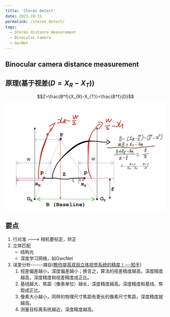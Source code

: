 ```yaml
---
title: 'Stereo Detect'
date: 2023-10-15
permalink: /stereo_detect/
tags:
  - Stereo distance measurement
  - Binocular Camera
  - GwcNet
---
```



## Binocular camera distance measurement
 
## 原理(基于视差($D=X_{R}-X_{T}$))
$$Z=\frac{B*f}{X_{R}-X_{T}}=\frac{B*f}{D}$$
![principle](../images/2023-10-15/principle.png)

## 要点
1. 行对准  --->  相机要标定，矫正 
2. 立体匹配 
    - 结构光
    - 深度学习网络，如GwcNet
3. 误差分析------摘自([教你提高双目立体视觉系统的精度！---知乎](https://zhuanlan.zhihu.com/p/160946661))
    1. 视差偏差越小，深度偏差越小；换言之，算法的视差精度越高，深度精度越高，深度精度和视差精度成正比。
    2. 基线越大、焦距（像素单位）越长，深度精度越高。深度精度和基线、焦距成正比。
    3. 像素大小越小，同样的物理尺寸焦距有更长的像素尺寸焦距，深度精度就越高。
    4. 测量目标离系统越近，深度精度越高。